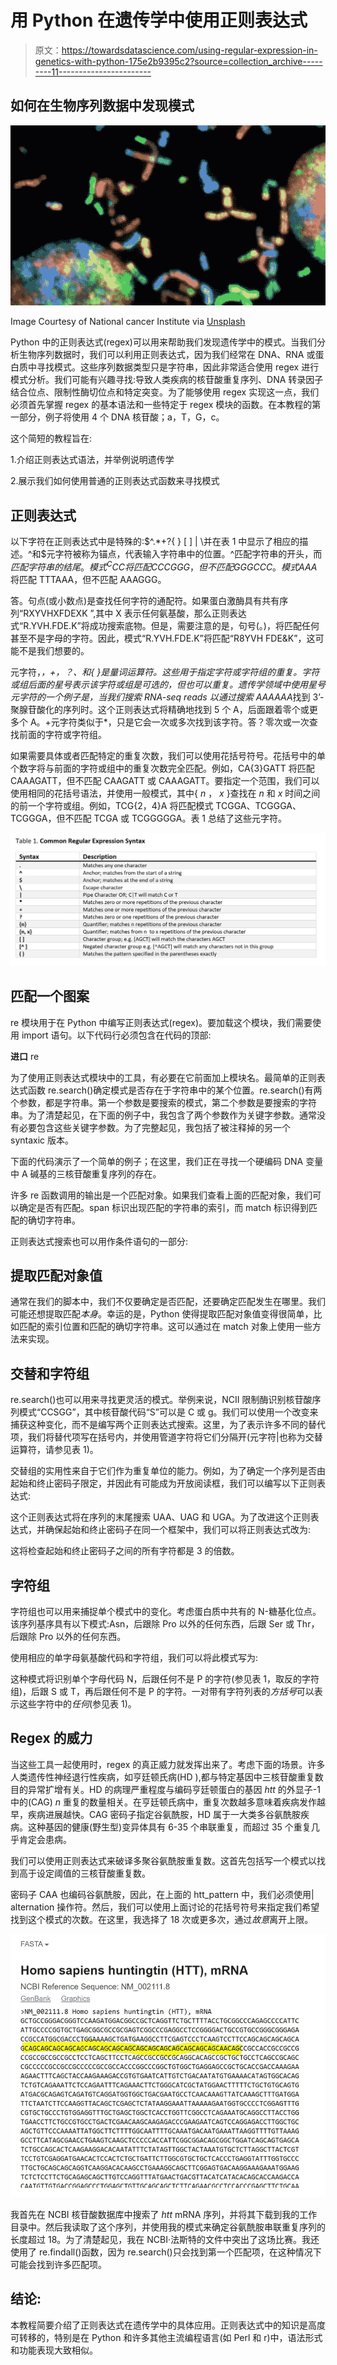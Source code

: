 # 用 Python 在遗传学中使用正则表达式

> 原文：<https://towardsdatascience.com/using-regular-expression-in-genetics-with-python-175e2b9395c2?source=collection_archive---------11----------------------->

## 如何在生物序列数据中发现模式

![](img/ccf4a7777674c49c459106c6a85c99df.png)

Image Courtesy of National cancer Institute via [Unsplash](https://unsplash.com/photos/J28Nn-CDbII)

Python 中的正则表达式(regex)可以用来帮助我们发现遗传学中的模式。当我们分析生物序列数据时，我们可以利用正则表达式，因为我们经常在 DNA、RNA 或蛋白质中寻找模式。这些序列数据类型只是字符串，因此非常适合使用 regex 进行模式分析。我们可能有兴趣寻找:导致人类疾病的核苷酸重复序列、DNA 转录因子结合位点、限制性酶切位点和特定突变。为了能够使用 regex 实现这一点，我们必须首先掌握 regex 的基本语法和一些特定于 regex 模块的函数。在本教程的第一部分，例子将使用 4 个 DNA 核苷酸；a，T，G，c。

这个简短的教程旨在:

1.介绍正则表达式语法，并举例说明遗传学

2.展示我们如何使用普通的正则表达式函数来寻找模式

## **正则表达式**

以下字符在正则表达式中是特殊的:$^.*+?{ } [ ] | \并在表 1 中显示了相应的描述。^和$元字符被称为锚点，代表输入字符串中的位置。^匹配字符串的开头，而$匹配字符串的结尾。模式^CCC 将匹配 CCCGGG，但不匹配 GGGCCC。模式 AAA$将匹配 TTTAAA，但不匹配 AAAGGG。

答。句点(或小数点)是查找任何字符的通配符。如果蛋白激酶具有共有序列“RXYVHXFDEXK ”,其中 X 表示任何氨基酸，那么正则表达式“R.YVH.FDE.K”将成功搜索底物。但是，需要注意的是，句号(。)，将匹配任何甚至不是字母的字符。因此，模式“R.YVH.FDE.K”将匹配“R8YVH FDE&K”，这可能不是我们想要的。

元字符，*，+，？、和{ }是量词运算符。这些用于指定字符或字符组的重复。字符或组后面的星号表示该字符或组是可选的，但也可以重复。遗传学领域中使用星号元字符的一个例子是，当我们搜索 RNA-seq reads 以通过搜索 AAAAAA*找到 3’-聚腺苷酸化的序列时。这个正则表达式将精确地找到 5 个 A，后面跟着零个或更多个 A。+元字符类似于*，只是它会一次或多次找到该字符。答？零次或一次查找前面的字符或字符组。

如果需要具体或者匹配特定的重复次数，我们可以使用花括号符号。花括号中的单个数字将与前面的字符或组中的重复次数完全匹配。例如，CA{3}GATT 将匹配 CAAAGATT，但不匹配 CAAGATT 或 CAAAGATT。要指定一个范围，我们可以使用相同的花括号语法，并使用一般模式，其中{ *n* ， *x* }查找在 *n* 和 *x* 时间之间的前一个字符或组。例如，TCG{2，4}A 将匹配模式 TCGGA、TCGGGA、TCGGGA，但不匹配 TCGA 或 TCGGGGGA。表 1 总结了这些元字符。

![](img/4f117cc0bb4b83fc7110124d7f92d037.png)

## **匹配一个图案**

re 模块用于在 Python 中编写正则表达式(regex)。要加载这个模块，我们需要使用 import 语句。以下代码行必须包含在代码的顶部:

**进口** re

为了使用正则表达式模块中的工具，有必要在它前面加上模块名。最简单的正则表达式函数 re.search()确定模式是否存在于字符串中的某个位置。re.search()有两个参数，都是字符串。第一个参数是要搜索的模式，第二个参数是要搜索的字符串。为了清楚起见，在下面的例子中，我包含了两个参数作为关键字参数。通常没有必要包含这些关键字参数。为了完整起见，我包括了被注释掉的另一个 syntaxic 版本。

下面的代码演示了一个简单的例子；在这里，我们正在寻找一个硬编码 DNA 变量中 A 碱基的三核苷酸重复序列的存在。

许多 re 函数调用的输出是一个匹配对象。如果我们查看上面的匹配对象，我们可以确定是否有匹配。span 标识出现匹配的字符串的索引，而 match 标识得到匹配的确切字符串。

正则表达式搜索也可以用作条件语句的一部分:

## **提取匹配对象值**

通常在我们的脚本中，我们不仅要确定是否匹配，还要确定匹配发生在哪里。我们可能还想提取匹配*本身*。幸运的是，Python 使得提取匹配对象值变得很简单，比如匹配的索引位置和匹配的确切字符串。这可以通过在 match 对象上使用一些方法来实现。

## **交替和字符组**

re.search()也可以用来寻找更灵活的模式。举例来说，NCII 限制酶识别核苷酸序列模式“CCSGG”，其中核苷酸代码“S”可以是 C 或 g。我们可以使用一个改变来捕获这种变化，而不是编写两个正则表达式搜索。这里，为了表示许多不同的替代项，我们将替代项写在括号内，并使用管道字符将它们分隔开(元字符|也称为交替运算符，请参见表 1)。

交替组的实用性来自于它们作为重复单位的能力。例如，为了确定一个序列是否由起始和终止密码子限定，并因此有可能成为开放阅读框，我们可以编写以下正则表达式:

这个正则表达式将在序列的末尾搜索 UAA、UAG 和 UGA。为了改进这个正则表达式，并确保起始和终止密码子在同一个框架中，我们可以将正则表达式改为:

这将检查起始和终止密码子之间的所有字符都是 3 的倍数。

## 字符组

字符组也可以用来捕捉单个模式中的变化。考虑蛋白质中共有的 N-糖基化位点。该序列基序具有以下模式:Asn，后跟除 Pro 以外的任何东西，后跟 Ser 或 Thr，后跟除 Pro 以外的任何东西。

使用相应的单字母氨基酸代码和字符组，我们可以将此模式写为:

这种模式将识别单个字母代码 N，后跟任何不是 P 的字符(参见表 1，取反的字符组)，后跟 S 或 T，再后跟任何不是 P 的字符。一对带有字符列表的*方括号*可以表示这些字符中的*任何*(参见表 1)。

## **Regex 的威力**

当这些工具一起使用时，regex 的真正威力就发挥出来了。考虑下面的场景。许多人类遗传性神经退行性疾病，如亨廷顿氏病(HD ),都与特定基因中三核苷酸重复数目的异常扩增有关。HD 的病理严重程度与编码亨廷顿蛋白的基因 *htt* 的外显子-1 中的(CAG) *n* 重复的数量相关。在亨廷顿氏病中，重复次数越多意味着疾病发作越早，疾病进展越快。CAG 密码子指定谷氨酰胺，HD 属于一大类多谷氨酰胺疾病。这种基因的健康(野生型)变异体具有 6-35 个串联重复，而超过 35 个重复几乎肯定会患病。

我们可以使用正则表达式来破译多聚谷氨酰胺重复数。这首先包括写一个模式以找到高于设定阈值的三核苷酸重复数。

密码子 CAA 也编码谷氨酰胺，因此，在上面的 htt_pattern 中，我们必须使用| alternation 操作符。然后，我们可以使用上面讨论的花括号符号来指定我们希望找到这个模式的次数。在这里，我选择了 18 次或更多次，通过*故意*离开上限。

![](img/fb16cfe7b67c7652a5c9dcaaf1c9254b.png)

我首先在 NCBI 核苷酸数据库中搜索了 *htt* mRNA 序列，并将其下载到我的工作目录中。然后我读取了这个序列，并使用我的模式来确定谷氨酰胺串联重复序列的长度超过 18。为了清楚起见，我在 NCBI·法斯特的文件中突出了这场比赛。我还使用了 re.findall()函数，因为 re.search()只会找到第一个匹配项，在这种情况下可能会找到许多匹配项。

## **结论:**

本教程简要介绍了正则表达式在遗传学中的具体应用。正则表达式中的知识是高度可转移的，特别是在 Python 和许多其他主流编程语言(如 Perl 和 r)中，语法形式和功能表现大致相似。